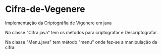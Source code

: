 # Cifra-de-Vegenere
Implementação da Criptográfia de Vigenere em java

Na classe "Cifra.java" tem os métodos para criptografar
e Descriptografar.

Na classe "Menu.java" tem método "menu" onde fez-se a
manipulação da cifra
